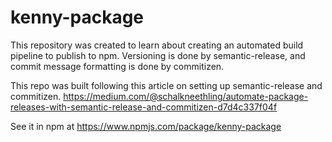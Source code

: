 # kenny-package

This repository was created to learn about creating an automated build pipeline to publish to npm. Versioning is done by semantic-release, and commit message formatting is done by commitizen.

This repo was built following this article on setting up semantic-release and commitizen. https://medium.com/@schalkneethling/automate-package-releases-with-semantic-release-and-commitizen-d7d4c337f04f

See it in npm at https://www.npmjs.com/package/kenny-package
